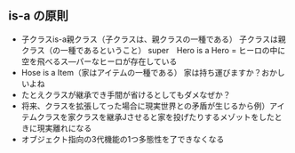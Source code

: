 ## is-a の原則
- 子クラスis-a親クラス（子クラスは、親クラスの一種である）
子クラスは親クラス（の一種であるということ）
super　Hero  is a  Hero = ヒーロの中に空を飛べるス―パーなヒーロが存在している
- Hose is a Item（家はアイテムの一種である）
家は持ち運びますか？おかしいよね
- たとえクラスが継承でき手間が省けるとしてもダメなぜか？
- 将来、クラスを拡張してった場合に現実世界との矛盾が生じるから例）アイテムクラスを家クラスを継承Jさせると家を投げたりするメゾットをしたときに現実離れになる
- オブジェクト指向の3代機能の1つ多態性を了できなくなる
